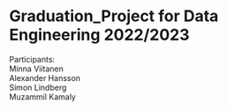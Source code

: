 # Graduation_Project for Data Engineering 2022/2023
  
Participants:  
Minna Viitanen  
Alexander Hansson  
Simon Lindberg  
Muzammil Kamaly  

